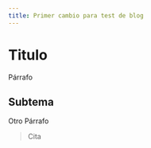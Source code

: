 ```yaml
---
title: Primer cambio para test de blog
---
```


# Titulo

Párrafo

## Subtema

Otro Párrafo

> Cita

